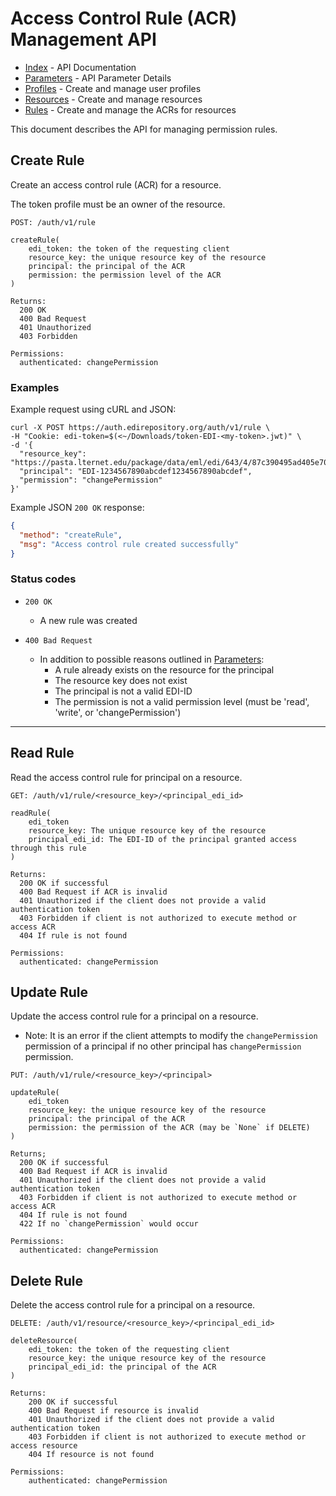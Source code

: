 # Access Control Rule (ACR) Management API

- [Index](index.md) - API Documentation
- [Parameters](parameters.md) - API Parameter Details
- [Profiles](profile.md) - Create and manage user profiles
- [Resources](resource.md) - Create and manage resources
- [Rules](rule.md) - Create and manage the ACRs for resources

This document describes the API for managing permission rules.

## Create Rule

Create an access control rule (ACR) for a resource.

The token profile must be an owner of the resource.

```
POST: /auth/v1/rule

createRule(
    edi_token: the token of the requesting client
    resource_key: the unique resource key of the resource
    principal: the principal of the ACR
    permission: the permission level of the ACR
)

Returns:
  200 OK
  400 Bad Request
  401 Unauthorized
  403 Forbidden

Permissions:
  authenticated: changePermission
```

### Examples

Example request using cURL and JSON:

```shell
curl -X POST https://auth.edirepository.org/auth/v1/rule \
-H "Cookie: edi-token=$(<~/Downloads/token-EDI-<my-token>.jwt)" \
-d '{
  "resource_key": "https://pasta.lternet.edu/package/data/eml/edi/643/4/87c390495ad405e705c09e62ac6f58f0",
  "principal": "EDI-1234567890abcdef1234567890abcdef",
  "permission": "changePermission"
}'
```

Example JSON `200 OK` response:

```json
{
  "method": "createRule",
  "msg": "Access control rule created successfully"
}
```

### Status codes

- `200 OK`
  - A new rule was created

- `400 Bad Request`
  - In addition to possible reasons outlined in [Parameters](parameters.md):
    - A rule already exists on the resource for the principal
    - The resource key does not exist
    - The principal is not a valid EDI-ID
    - The permission is not a valid permission level (must be 'read', 'write', or 'changePermission')

---


## Read Rule

Read the access control rule for principal on a resource.

```
GET: /auth/v1/rule/<resource_key>/<principal_edi_id>

readRule(
    edi_token
    resource_key: The unique resource key of the resource
    principal_edi_id: The EDI-ID of the principal granted access through this rule
)

Returns:
  200 OK if successful
  400 Bad Request if ACR is invalid
  401 Unauthorized if the client does not provide a valid authentication token
  403 Forbidden if client is not authorized to execute method or access ACR
  404 If rule is not found

Permissions:
  authenticated: changePermission
```

## Update Rule

Update the access control rule for a principal on a resource.

- Note: It is an error if the client attempts to modify the `changePermission` permission of a principal if no other principal has `changePermission` permission.

```
PUT: /auth/v1/rule/<resource_key>/<principal>

updateRule(
    edi_token
    resource_key: the unique resource key of the resource
    principal: the principal of the ACR
    permission: the permission of the ACR (may be `None` if DELETE)
)
    
Returns;
  200 OK if successful
  400 Bad Request if ACR is invalid
  401 Unauthorized if the client does not provide a valid authentication token
  403 Forbidden if client is not authorized to execute method or access ACR
  404 If rule is not found
  422 If no `changePermission` would occur

Permissions:
  authenticated: changePermission
```

## Delete Rule

Delete the access control rule for a principal on a resource.

```
DELETE: /auth/v1/resource/<resource_key>/<principal_edi_id>

deleteResource(
    edi_token: the token of the requesting client
    resource_key: the unique resource key of the resource
    principal_edi_id: the principal of the ACR
)

Returns:
    200 OK if successful
    400 Bad Request if resource is invalid
    401 Unauthorized if the client does not provide a valid authentication token
    403 Forbidden if client is not authorized to execute method or access resource
    404 If resource is not found

Permissions:
    authenticated: changePermission
```

